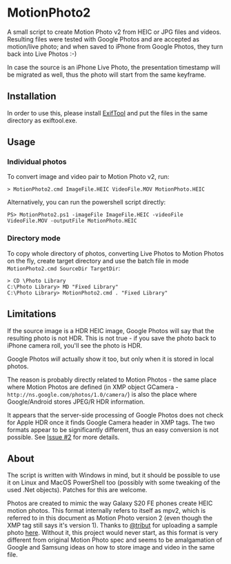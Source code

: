 # MotionPhoto2

A small script to create Motion Photo v2 from HEIC or JPG files and videos. Resulting files were tested with Google Photos and are accepted as motion/live photo; and when saved to iPhone from Google Photos, they turn back into Live Photos :-)

In case the source is an iPhone Live Photo, the presentation timestamp will be migrated as well, thus the photo will start from the same keyframe.

## Installation

In order to use this, please install [ExifTool](https://exiftool.org/) and put the files in the same directory as exiftool.exe.

## Usage

### Individual photos

To convert image and video pair to Motion Photo v2, run:

```
> MotionPhoto2.cmd ImageFile.HEIC VideoFile.MOV MotionPhoto.HEIC
```

Alternatively, you can run the powershell script directly:
```
PS> MotionPhoto2.ps1 -imageFile ImageFile.HEIC -videoFile VideoFile.MOV -outputFile MotionPhoto.HEIC
```

### Directory mode

To copy whole directory of photos, converting Live Photos to Motion Photos on the fly, create target directory and use the batch file in mode `MotionPhoto2.cmd SourceDir TargetDir`:

```
> CD \Photo Library
C:\Photo Library> MD "Fixed Library"
C:\Photo Library> MotionPhoto2.cmd . "Fixed Library"
```

## Limitations

If the source image is a HDR HEIC image, Google Photos will say that the resulting photo is not HDR. This is not true - if you save the photo back to iPhone camera roll, you'll see the photo is HDR.

Google Photos _will_ actually show it too, but only when it is stored in local photos.

The reason is probably directly related to Motion Photos -  the same place where Motion Photos are defined (in XMP object GCamera - `http://ns.google.com/photos/1.0/camera/`) is also the place where Google/Android stores JPEG/R HDR information.

It appears that the server-side processing of Google Photos does not check for Apple HDR once it finds Google Camera header in XMP tags. The two formats appear to be significantly different, thus an easy conversion is not possible. See [Issue #2](https://github.com/PetrVys/MotionPhoto2/issues/2) for more details.

## About

The script is written with Windows in mind, but it should be possible to use it on Linux and MacOS PowerShell too (possibly with some tweaking of the used .Net objects). Patches for this are welcome.

Photos are created to mimic the way Galaxy S20 FE phones create HEIC motion photos. This format internally refers to itself as mpv2, which is referred to in this document as Motion Photo version 2 (even though the XMP tag still says it's version 1).
Thanks to [@tribut](https://github.com/tribut) for uploading a sample photo [here](https://github.com/photoprism/photoprism/issues/1739#issuecomment-1216457652). Without it, this project would never start, as this format is very different from original Motion Photo spec and seems to be amalgamation of Google and Samsung ideas on how to store image and video in the same file.
